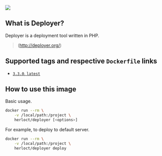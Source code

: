 [![](https://images.microbadger.com/badges/image/herloct/deployer.svg)](http://microbadger.com/images/herloct/deployer "Get your own image badge on microbadger.com")

## What is Deployer?

Deployer is a deployment tool written in PHP.

> (http://deployer.org/)

## Supported tags and respective `Dockerfile` links

* [`3.3.0`, `latest`](https://github.com/herloct/docker-deployer/blob/master/3.3.0/Dockerfile)

## How to use this image

Basic usage.

```sh
docker run --rm \
    -v /local/path:/project \
    herloct/deployer [<options>]
```

For example, to deploy to default server.

```sh
docker run --rm \
    -v /local/path:/project \
    herloct/deployer deploy
```
